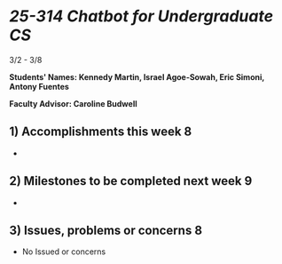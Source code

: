 # *25-314 Chatbot for Undergraduate CS*
3/2 - 3/8

**Students' Names: Kennedy Martin, Israel Agoe-Sowah, Eric Simoni, Antony Fuentes**

**Faculty Advisor: Caroline Budwell**

## 1) Accomplishments this week 8
   - 

## 2) Milestones to be completed next week 9
   - 

## 3) Issues, problems or concerns 8
   - No Issued or concerns
